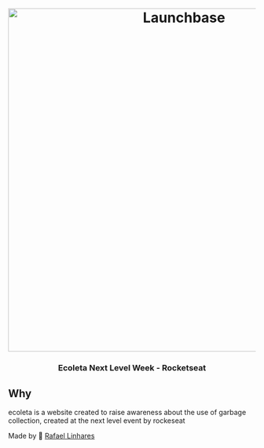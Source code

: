 <h1 align="center">
    <img alt="Launchbase" src="https://i.ytimg.com/vi/YjRimhsofn8/maxresdefault.jpg" width="700px" />
</h1>

<h3 align="center">
  Ecoleta Next Level Week - Rocketseat
</h3>

## Why

ecoleta is a website created to raise awareness about the use of garbage collection, created at the next level event by rockeseat







Made by :blue_heart: [Rafael Linhares](https://www.linkedin.com/in/rafael-linhares-js/)
